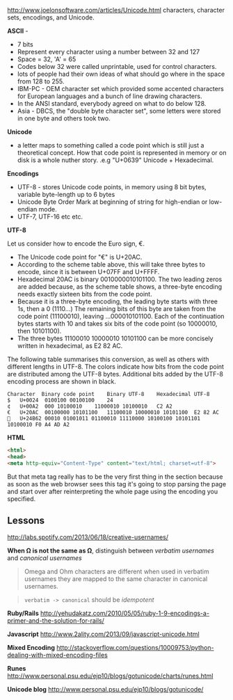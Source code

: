http://www.joelonsoftware.com/articles/Unicode.html
characters, character sets, encodings, and Unicode.

**ASCII** - 
* 7 bits
* Represent every character using a number between 32 and 127
* Space = 32, 'A' = 65
* Codes below 32 were called unprintable, used for control characters.
* lots of people had their own ideas of what should go where in the space from 128 to 255.
* IBM-PC - OEM character set which provided some accented characters for European languages and a bunch of line drawing characters.
* In the ANSI standard, everybody agreed on what to do below 128.
* Asia - DBCS, the "double byte character set", some letters were stored in one byte and others took two. 

**Unicode**
- a letter maps to something called a code point which is still just a theoretical concept. How that code point is represented in memory or on disk is a whole nuther story. .e.g "U+0639" Unicode + Hexadecimal.

**Encodings**
- UTF-8 - stores Unicode code points, in memory using 8 bit bytes, variable byte-length up to 6 bytes
- Unicode Byte Order Mark at beginning of string for high-endian or low-endian mode.
- UTF-7, UTF-16 etc etc.

**UTF-8**

Let us consider how to encode the Euro sign, €.
* The Unicode code point for "€" is U+20AC.
* According to the scheme table above, this will take three bytes to encode, since it is between U+07FF and U+FFFF.
* Hexadecimal 20AC is binary 0010000010101100. The two leading zeros are added because, as the scheme table shows, a three-byte encoding needs exactly sixteen bits from the code point.
* Because it is a three-byte encoding, the leading byte starts with three 1s, then a 0 (1110...)
The remaining bits of this byte are taken from the code point (11100010), leaving ...000010101100.
Each of the continuation bytes starts with 10 and takes six bits of the code point (so 10000010, then 10101100).
* The three bytes 11100010 10000010 10101100 can be more concisely written in hexadecimal, as E2 82 AC.

The following table summarises this conversion, as well as others with different lengths in UTF-8. The colors indicate how bits from the code point are distributed among the UTF-8 bytes. Additional bits added by the UTF-8 encoding process are shown in black.

```
Character  Binary code point	Binary UTF-8	Hexadecimal UTF-8
$	U+0024	0100100	00100100	24
¢	U+00A2	000 10100010	11000010 10100010	C2 A2
€	U+20AC	00100000 10101100	11100010 10000010 10101100	E2 82 AC
𤭢	U+24B62	00010 01001011 01100010	11110000 10100100 10101101 10100010	F0 A4 AD A2
```

**HTML**

```html
<html>
<head>
<meta http-equiv="Content-Type" content="text/html; charset=utf-8">
```
But that meta tag really has to be the very first thing in the <head> section because as soon as the web browser sees this tag it's going to stop parsing the page and start over after reinterpreting the whole page using the encoding you specified.

## Lessons ##

http://labs.spotify.com/2013/06/18/creative-usernames/

**When Ω is not the same as Ω**, distinguish between _verbatim usernames_ and _canonical usernames_
> Omega and Ohm characters are different when used in verbatim usernames they are mapped to the same character in canonical usernames.

> ```verbatim -> canonical``` should be _idempotent_

**Ruby/Rails**
http://yehudakatz.com/2010/05/05/ruby-1-9-encodings-a-primer-and-the-solution-for-rails/

**Javascript**
http://www.2ality.com/2013/09/javascript-unicode.html

**Mixed Encoding**
http://stackoverflow.com/questions/10009753/python-dealing-with-mixed-encoding-files

**Runes**
http://www.personal.psu.edu/ejp10/blogs/gotunicode/charts/runes.html

**Unicode blog**
http://www.personal.psu.edu/ejp10/blogs/gotunicode/
